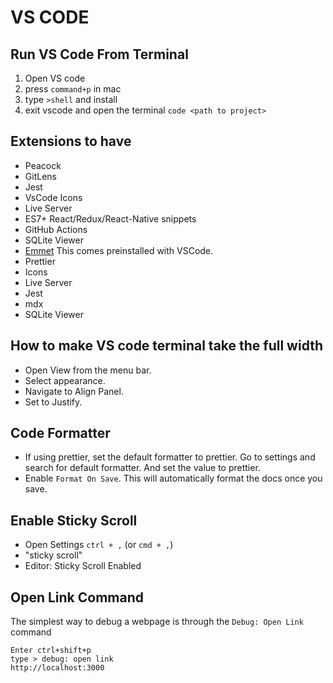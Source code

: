# VS CODE

## Run VS Code From Terminal

1. Open VS code
2. press `command+p` in mac
3. type `>shell` and install
4. exit vscode and open the terminal `code <path to project>`

## Extensions to have

- Peacock
- GitLens
- Jest
- VsCode Icons
- Live Server
- ES7+ React/Redux/React-Native snippets
- GitHub Actions
- SQLite Viewer
- [Emmet](https://code.visualstudio.com/docs/editor/emmet) This comes preinstalled with VSCode.
- Prettier
- Icons
- Live Server
- Jest
- mdx
- SQLite Viewer

## How to make VS code terminal take the full width

- Open View from the menu bar.
- Select appearance.
- Navigate to Align Panel.
- Set to Justify.

## Code Formatter

- If using prettier, set the default formatter to prettier. Go to settings and search for default formatter. And set the value to prettier.
- Enable `Format On Save`. This will automatically format the docs once you save.

## Enable Sticky Scroll

- Open Settings `ctrl + ,` (or `cmd + ,`)
- "sticky scroll"
- Editor: Sticky Scroll Enabled

## Open Link Command

The simplest way to debug a webpage is through the `Debug: Open Link` command

```
Enter ctrl+shift+p
type > debug: open link
http://localhost:3000
```